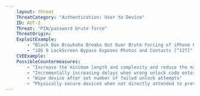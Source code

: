 ```yaml
---
    layout: threat
    ThreatCategory: "Authentication: User to Device"
    ID: AUT-2
    Threat: "PIN/password brute force"
    ThreatOrigin:
    ExploitExample:
        - "Black Box Brouhaha Breaks Out Over Brute Forcing of iPhone Pin Lock [^125]"
        - "iOS 9 LockScreen Bypass Exposes Photos and Contacts [^127]"
    CVEExample:
    PossibleCountermeasures:
        - "Increase the minimum length and complexity and reduce the maximum lifetime of passwords and PINs to reduce the probability a brute-force attack will be successful"
        - "Incrementally increasing delays when wrong unlock code entered"
        - "Wipe device after set number of failed unlock attempts"
        - "Physically secure devices when not directly attended to prevent access by an attacker"
---
```

